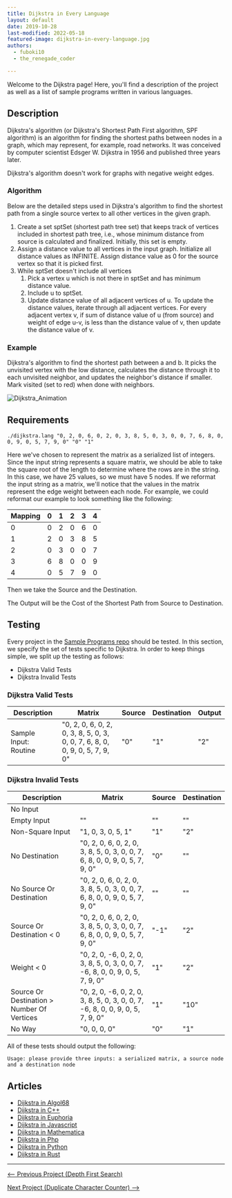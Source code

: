 ```yaml
---
title: Dijkstra in Every Language
layout: default
date: 2019-10-28
last-modified: 2022-05-18
featured-image: dijkstra-in-every-language.jpg
authors:
  - fuboki10
  - the_renegade_coder

---
```


Welcome to the Dijkstra page! Here, you'll find a description of the project as well as a list of sample programs written in various languages.

## Description

Dijkstra's algorithm (or Dijkstra's Shortest Path First algorithm, SPF algorithm) 
is an algorithm for finding the shortest paths between nodes in a graph, which 
may represent, for example, road networks. It was conceived by computer scientist 
Edsger W. Dijkstra in 1956 and published three years later.

Dijkstra's algorithm doesn't work for graphs with negative weight edges.

### Algorithm

Below are the detailed steps used in Dijkstra's algorithm to find the shortest path 
from a single source vertex to all other vertices in the given graph.

1. Create a set sptSet (shortest path tree set) that keeps track 
   of vertices included in shortest path tree, i.e., whose minimum 
   distance from source is calculated and finalized. Initially, 
   this set is empty.
2. Assign a distance value to all vertices in the input graph. 
   Initialize all distance values as INFINITE. Assign distance 
   value as 0 for the source vertex so that it is picked first.
3. While sptSet doesn't include all vertices
   1. Pick a vertex u which is not there in sptSet and has minimum distance value.
   2. Include u to sptSet.
   3. Update distance value of all adjacent vertices of u. To update the distance 
   values, iterate through all adjacent vertices. For every adjacent vertex v, if 
   sum of distance value of u (from source) and weight of edge u-v, is less than 
   the distance value of v, then update the  distance value of v.

### Example

Dijkstra's algorithm to find the shortest path between a and b. It picks 
the unvisited vertex with the low distance, calculates the distance through 
it to each unvisited neighbor, and updates the neighbor's distance if smaller. 
Mark visited (set to red) when done with neighbors.

![Dijkstra_Animation](https://user-images.githubusercontent.com/35429211/67672949-a2dcfd80-f981-11e9-862a-96bd0ec9ba83.gif)


## Requirements

```console
./dijkstra.lang "0, 2, 0, 6, 0, 2, 0, 3, 8, 5, 0, 3, 0, 0, 7, 6, 8, 0, 0, 9, 0, 5, 7, 9, 0" "0" "1"
```

Here we've chosen to represent the matrix as a serialized list of integers. Since
the input string represents a square matrix, we should be able to take the
square root of the length to determine where the rows are in the string. In this
case, we have 25 values, so we must have 5 nodes.
If we reformat the input string as a matrix, we'll notice that the values in the
matrix represent the edge weight between each node. For example, we
could reformat our example to look something like the following:

| Mapping | 0   | 1   | 2   | 3   | 4   |
| ------- | --- | --- | --- | --- | --- |
| 0       | 0   | 2   | 0   | 6   | 0   |
| 1       | 2   | 0   | 3   | 8   | 5   |
| 2       | 0   | 3   | 0   | 0   | 7   |
| 3       | 6   | 8   | 0   | 0   | 9   |
| 4       | 0   | 5   | 7   | 9   | 0   |

Then we take the Source and the Destination.

The Output will be the Cost of the Shortest Path from Source to Destination.  


## Testing

Every project in the [Sample Programs repo](https://github.com/TheRenegadeCoder/sample-programs) should be tested.
In this section, we specify the set of tests specific to Dijkstra.
In order to keep things simple, we split up the testing as follows:

- Dijkstra Valid Tests
- Dijkstra Invalid Tests

### Dijkstra Valid Tests

| Description | Matrix | Source | Destination | Output |
| ----------- | ------ | ------ | ----------- | ------ |
| Sample Input: Routine | "0, 2, 0, 6, 0, 2, 0, 3, 8, 5, 0, 3, 0, 0, 7, 6, 8, 0, 0, 9, 0, 5, 7, 9, 0" | "0" | "1" | "2" |

### Dijkstra Invalid Tests

| Description | Matrix | Source | Destination |
| ----------- | ------ | ------ | ----------- |
| No Input |  |  |  |
| Empty Input | "" | "" | "" |
| Non-Square Input | "1, 0, 3, 0, 5, 1" | "1" | "2" |
| No Destination | "0, 2, 0, 6, 0, 2, 0, 3, 8, 5, 0, 3, 0, 0, 7, 6, 8, 0, 0, 9, 0, 5, 7, 9, 0" | "0" | "" |
| No Source Or Destination | "0, 2, 0, 6, 0, 2, 0, 3, 8, 5, 0, 3, 0, 0, 7, 6, 8, 0, 0, 9, 0, 5, 7, 9, 0" | "" | "" |
| Source Or Destination < 0 | "0, 2, 0, 6, 0, 2, 0, 3, 8, 5, 0, 3, 0, 0, 7, 6, 8, 0, 0, 9, 0, 5, 7, 9, 0" | "-1" | "2" |
| Weight < 0 | "0, 2, 0, -6, 0, 2, 0, 3, 8, 5, 0, 3, 0, 0, 7, -6, 8, 0, 0, 9, 0, 5, 7, 9, 0" | "1" | "2" |
| Source Or Destination > Number Of Vertices | "0, 2, 0, -6, 0, 2, 0, 3, 8, 5, 0, 3, 0, 0, 7, -6, 8, 0, 0, 9, 0, 5, 7, 9, 0" | "1" | "10" |
| No Way | "0, 0, 0, 0" | "0" | "1" |

All of these tests should output the following:

```
Usage: please provide three inputs: a serialized matrix, a source node and a destination node
```


## Articles

- [Dijkstra in Algol68](https://sampleprograms.io/projects/dijkstra/algol68)
- [Dijkstra in C++](https://sampleprograms.io/projects/dijkstra/c-plus-plus)
- [Dijkstra in Euphoria](https://sampleprograms.io/projects/dijkstra/euphoria)
- [Dijkstra in Javascript](https://sampleprograms.io/projects/dijkstra/javascript)
- [Dijkstra in Mathematica](https://sampleprograms.io/projects/dijkstra/mathematica)
- [Dijkstra in Php](https://sampleprograms.io/projects/dijkstra/php)
- [Dijkstra in Python](https://sampleprograms.io/projects/dijkstra/python)
- [Dijkstra in Rust](https://sampleprograms.io/projects/dijkstra/rust)

***

<nav class="project-nav">

<div id="prev" markdown="1">

[<-- Previous Project (Depth First Search)](https://sampleprograms.io/projects/depth-first-search)

</div>

<div id="next" markdown="1">

[Next Project (Duplicate Character Counter) -->](https://sampleprograms.io/projects/duplicate-character-counter)

</div>

</nav>